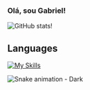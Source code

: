 ###                                                                   Olá, sou Gabriel!
![GitHub stats](https://github-readme-stats.vercel.app/api?username=GabrielBBarros&show_icons=true&theme=cobalt)!

## Languages

[![My Skills](https://skillicons.dev/icons?i=py,js,html,css,mysql,php,java,react)](https://skillicons.dev)



![Snake animation - Dark](https://github.com/GabrielBBarros/GabrielBBarros/blob/output/dist/github-snake-dark.svg)
